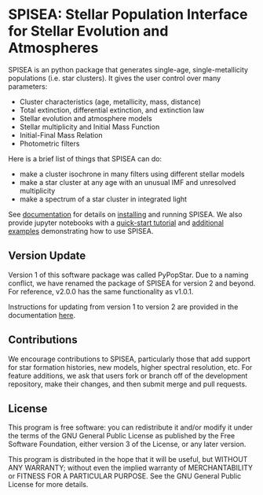 # SPISEA: Stellar Population Interface for Stellar Evolution and Atmospheres

SPISEA is an python package that generates single-age, single-metallicity
populations (i.e. star clusters). It gives the user control over many parameters:

* Cluster characteristics (age, metallicity, mass, distance)
* Total extinction, differential extinction, and extinction law
* Stellar evolution and atmosphere models
* Stellar multiplicity and Initial Mass Function
* Initial-Final Mass Relation
* Photometric filters

Here is a brief list of things that SPISEA can do:

* make a cluster isochrone in many filters using different stellar models
* make a star cluster at any age with an unusual IMF and unresolved multiplicity
* make a spectrum of a star cluster in integrated light

See [documentation](https://pypopstar.readthedocs.io/en/latest/) for details on 
[installing](https://pypopstar.readthedocs.io/en/latest/getting_started.html)
and running SPISEA. We also provide jupyter notebooks with a 
[quick-start tutorial](https://github.com/astropy/SPISEA/blob/main/docs/Quick_Start_Make_Cluster.ipynb)
and [additional examples](https://github.com/astropy/SPISEA/tree/main/docs/paper_examples)
demonstrating how to use SPISEA. 

## Version Update
Version 1 of this software package was called PyPopStar. Due to a naming conflict,
we have renamed the package of SPISEA for version 2 and beyond.
For reference, v2.0.0 has the same functionality as v1.0.1.

Instructions for updating from version 1 to version 2 are provided in
the documentation [here](https://pypopstar.readthedocs.io/en/main/version_switch.html#version).

## Contributions
We encourage contributions to SPISEA, particularly those that add support for star formation histories, new models, higher spectral resolution, etc. For feature additions, we ask that users fork or branch off of the development repository, make their changes, and then submit merge and pull requests.

## License 
This program is free software: you can redistribute it and/or modify it under the terms of the GNU General Public License as published by the Free Software Foundation, either version 3 of the License, or any later version.

This program is distributed in the hope that it will be useful, but WITHOUT ANY WARRANTY; without even the implied warranty of MERCHANTABILITY or FITNESS FOR A PARTICULAR PURPOSE. See the GNU General Public License for more details.

